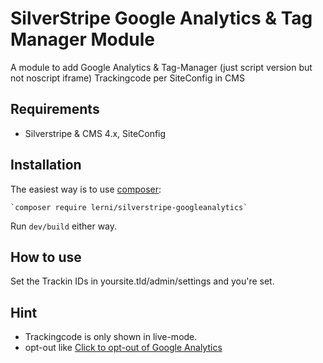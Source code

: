 # SilverStripe Google Analytics & Tag Manager Module
A module to add Google Analytics & Tag-Manager (just script version but not noscript iframe) Trackingcode per SiteConfig in CMS

## Requirements
* Silverstripe & CMS 4.x, SiteConfig

## Installation
The easiest way is to use [composer](https://getcomposer.org/):

	`composer require lerni/silverstripe-googleanalytics`

Run `dev/build` either way.

## How to use
Set the Trackin IDs in yoursite.tld/admin/settings and you're set.

## Hint
* Trackingcode is only shown in live-mode.
* opt-out like <a href="javascript:gaOptout()">Click to opt-out of Google Analytics</a>